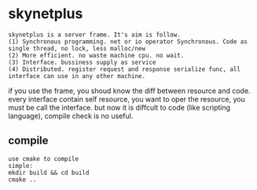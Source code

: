 # skynetplus
```
skynetplus is a server frame. It's aim is follow.
(1) Synchronous programming. net or io operator Synchronous. Code as single thread, no lock, less malloc/new
(2) More efficient. no waste machine cpu. no wait.
(3) Interface. bussiness supply as service
(4) Distributed. register request and response serialize func, all interface can use in any other machine.
```
if you use the frame, you shoud know the diff between resource and code. every interface contain self resource, you want to oper the resource, you must be call the interface.
but now it is diffcult to code (like scripting language), compile check is no useful.

## compile
```
use cmake to compile
simple:
mkdir build && cd build
cmake ..
